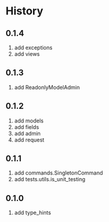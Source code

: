 # History

## 0.1.4

1. add exceptions
2. add views

## 0.1.3

1. add ReadonlyModelAdmin

## 0.1.2

1. add models
2. add fields
3. add admin
4. add request

## 0.1.1

1. add commands.SingletonCommand
2. add tests.utils.is_unit_testing

## 0.1.0

1. add type_hints
